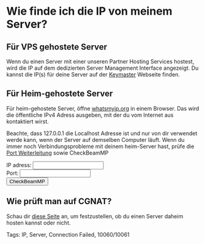 # Wie finde ich die IP von meinem Server?

## Für VPS gehostete Server

Wenn du einen Server mit einer unseren Partner Hosting Services hostest, wird die IP auf dem dedizierten Server Management Interface angezeigt. Du kannst die IP(s) für deine Server auf der [Keymaster](https://keymaster.beammp.com/login) Webseite finden.

## Für Heim-gehostete Server

Für heim-gehostete Server, öffne [whatsmyip.org](https://whatsmyip.org) in einem Browser. Das wird die öffentliche IPv4 Adress ausgeben, mit der du vom Internet aus kontaktiert wirst.

Beachte, dass 127.0.0.1 die Localhost Adresse ist und nur von dir verwendet werde kann, wenn der Server auf demselben Computer läuft. Wenn du immer noch Verbindungsprobleme mit deinem heim-Server hast, prüfe die [Port Weiterleitung](https://docs.beammp.com/server/port-forwarding/) sowie CheckBeamMP

<form action="https://check.beammp.com/api/v2/beammp" method="get" target="_blank">
  <label for="ip">IP adress:</label>
  <input type="text" id="ip" name="ip"><br>
  <label for="port">Port:</label>
  <input type="text" id="port" name="port"><br>
  <input type="submit" value="CheckBeamMP">
</form>

## Wie prüft man auf CGNAT?

Schau dir [diese Seite](../How-to-check-for-CGNAT/) an, um festzustellen, ob du einen Server daheim hosten kannst oder nicht.

Tags: IP, Server, Connection Failed, 10060/10061
